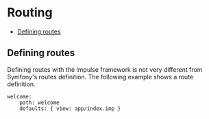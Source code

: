 # Routing

- [Defining routes](#defining_routes)

<a name="defining_routes"></a>
## Defining routes

Defining routes with the Impulse framework is not very different from Symfony's routes definition. The following example shows a route definition.

<pre class="line-numbers language-yaml">
<code class="language-yaml">welcome:
    path: welcome
    defaults: { view: app/index.imp }</code>
</pre>
